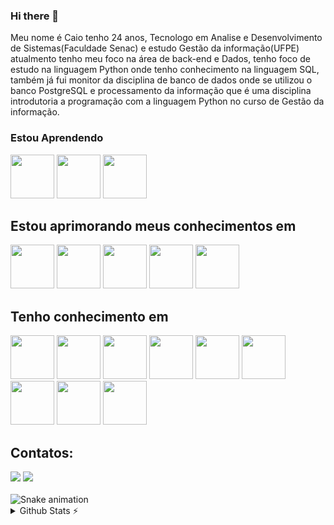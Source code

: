 ### Hi there 👋
Meu nome é Caio tenho 24 anos, Tecnologo em Analise e Desenvolvimento de Sistemas(Faculdade Senac) e estudo Gestão da informação(UFPE) atualmento tenho meu foco na área de back-end e Dados, tenho foco de estudo na linguagem Python onde tenho conhecimento na linguagem SQL, também já fui monitor da disciplina de banco de dados onde se utilizou o banco PostgreSQL e processamento da informação que é uma disciplina introdutoria a programação com a linguagem Python no curso de Gestão da informação.

### Estou Aprendendo
<img height="70em" src="https://cdn.jsdelivr.net/gh/devicons/devicon/icons/javascript/javascript-original.svg" target="_blank"/> <img height="70em" src="https://cdn.jsdelivr.net/gh/devicons/devicon/icons/github/github-original-wordmark.svg" target="_blank"/> <img height="70em" src="https://cdn.jsdelivr.net/gh/devicons/devicon/icons/git/git-original.svg" target="_blank"/> 

## Estou aprimorando meus conhecimentos em
<img  height="70em" src="https://cdn.jsdelivr.net/gh/devicons/devicon/icons/python/python-original.svg" target="_blank" /> <img  height="70em" src="https://cdn.jsdelivr.net/gh/devicons/devicon/icons/flask/flask-original-wordmark.svg" target="_blank" /> <img  height="70em" src="https://cdn.jsdelivr.net/gh/devicons/devicon/icons/mongodb/mongodb-original.svg" target="_blank"/> <img height="70em" src="https://cdn.jsdelivr.net/gh/devicons/devicon/icons/html5/html5-original.svg" target="_blank" /> <img  height="70em" src="https://cdn.jsdelivr.net/gh/devicons/devicon/icons/css3/css3-original.svg" target="_blank"/>

## Tenho conhecimento em
<img  height="70em" src="https://cdn.jsdelivr.net/gh/devicons/devicon/icons/python/python-original.svg" target="_blank" /> <img  height="70em" src="https://cdn.jsdelivr.net/gh/devicons/devicon/icons/flask/flask-original-wordmark.svg" target="_blank" /> <img  height="70em" src="https://cdn.jsdelivr.net/gh/devicons/devicon/icons/postgresql/postgresql-original.svg" target="_blank" /> <img height="70em" src="https://cdn.jsdelivr.net/gh/devicons/devicon/icons/mysql/mysql-original.svg"  target="_blank"/> <img  height="70em" src="https://cdn.jsdelivr.net/gh/devicons/devicon/icons/c/c-original.svg" target="_blank"/> <img height="70em"
 src="https://cdn.jsdelivr.net/gh/devicons/devicon/icons/java/java-original.svg" target="_blank"/> <img height="70em" src="https://cdn.jsdelivr.net/gh/devicons/devicon/icons/html5/html5-original.svg" target="_blank" /> <img  height="70em" src="https://cdn.jsdelivr.net/gh/devicons/devicon/icons/css3/css3-original.svg" target="_blank"/> <img  height="70em" src="https://cdn.jsdelivr.net/gh/devicons/devicon/icons/mongodb/mongodb-original.svg" target="_blank"/> 

 ## Contatos:

<div>
<a href = "mailto:kaigabriel12@gmail.com"><img src="https://img.shields.io/badge/Gmail-D14836?style=for-the-badge&logo=gmail&logoColor=white" target="_blank"></a>
<a href="https://www.linkedin.com/in/caio-marinho-oliveira/" target="_blank"><img src="https://img.shields.io/badge/-LinkedIn-%230077B5?style=for-the-badge&logo=linkedin&logoColor=white" target="_blank"></a> 
</div>

<br clear="both">

<img src="https://raw.githubusercontent.com/maurodesouza/maurodesouza/output/snake.svg" alt="Snake animation" />

<details>
  <summary>Github Stats ⚡</summary>
  
  <a href="#">![Github stats](https://github-readme-stats.vercel.app/api?username=Caio-Marinho&theme=blueberry&count_private=true&hide_border=true&line_height=20)</a>
  <a href="#">![Top Langs](https://github-readme-stats.vercel.app/api/top-langs/?username=Caio-Marinho&layout=compact&theme=blueberry&count_private=true&hide_border=true)</a>
</details>
<!--
**Caio-Marinho/Caio-Marinho** is a ✨ _special_ ✨ repository because its `README.md` (this file) appears on your GitHub profile.

Here are some ideas to get you started:

- 🔭 I’m currently working on ...
- 🌱 I’m currently learning ...
- 👯 I’m looking to collaborate on ...
- 🤔 I’m looking for help with ...
- 💬 Ask me about ...
- 📫 How to reach me: ...
- 😄 Pronouns: ...
- ⚡ Fun fact: ...
-->
